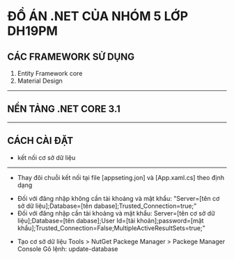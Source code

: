 # ĐỒ ÁN .NET CỦA NHÓM 5 LỚP DH19PM
## CÁC FRAMEWORK SỬ DỤNG 
  1. Entity Framework core
  2. Material Design
---
## NỀN TẢNG .NET CORE 3.1
---
## CÁCH CÀI ĐẶT
* kết nối cơ sở dữ liệu
---
  * Thay đôi chuỗi kết nối tại file [appseting.jon] và [App.xaml.cs] theo định dạng
   - Đối với đăng nhập không cần tài khoảng và mật khẩu:
     "Server=[tên cơ sở dữ liệu];Database=[tên dabase];Trusted_Connection=true;"
   - Đối với đăng nhập cần tài khoảng và mật khẩu:
    Server=[tên cơ sở dữ liệu];Database=[tên dabase];User Id=[tài khoản];password=[mật khẩu];Trusted_Connection=False;MultipleActiveResultSets=true;"
  * Tạo cơ sở dữ liệu
    Tools > NutGet Packege Manager > Packege Manager Console
     Gõ lệnh:  update-database
